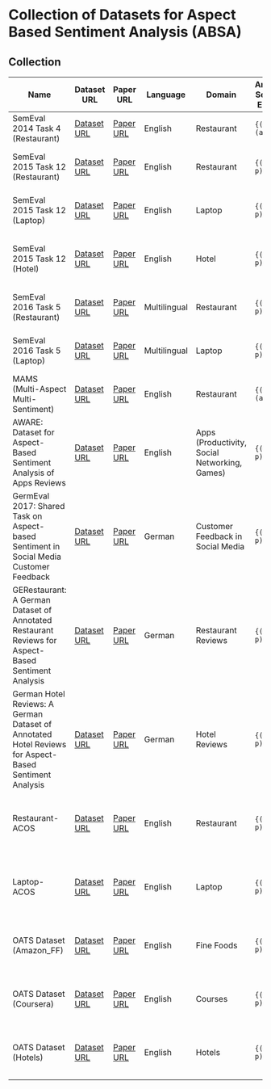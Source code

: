 # Collection of Datasets for Aspect Based Sentiment Analysis (ABSA)

## Collection

| Name   | Dataset URL  | Paper URL | Language| Domain| Annotated Sentiment Elements | # Categories | # Train Samples    | # Test Samples    |
| ----------------------------------------------------------------------------------------------------- | ---------------------------------------------------------------------------------- | ------------------------------------------------------------------------------------------------------------------ | ------------ | --------------------------------------------- | ---------------------------- | ---------------------------- | ---------------------------- | ------------------------------------------ |
| SemEval 2014 Task 4 (Restaurant)| [Dataset URL](https://alt.qcri.org/semeval2014/task4/index.php?id=data-and-tools)  | [Paper URL](https://www.aclweb.org/anthology/S14-2004.pdf)  | English | Restaurant | `{(c, p), (a, p)}`   | 5 categories | 3,041    | 800 test samples  |
| SemEval 2015 Task 12 (Restaurant)    | [Dataset URL](https://alt.qcri.org/semeval2015/task12/index.php?id=data-and-tools) | [Paper URL](https://www.aclweb.org/anthology/S15-2082.pdf)  | English | Restaurant | `{(c, a, p)}`   | 6 categories, 5 attributes | 1,315    | 685 test samples  |
| SemEval 2015 Task 12 (Laptop)   | [Dataset URL](https://alt.qcri.org/semeval2015/task12/index.php?id=data-and-tools) | [Paper URL](https://www.aclweb.org/anthology/S15-2082.pdf)  | English | Laptop| `{(c, a, p)}`   | 23 categories, 9 attributes | 1,739    | 761 test samples  |
| SemEval 2015 Task 12 (Hotel)   | [Dataset URL](https://alt.qcri.org/semeval2015/task12/index.php?id=data-and-tools) | [Paper URL](https://www.aclweb.org/anthology/S15-2082.pdf)  | English | Hotel| `{(c, a, p)}`   | 7 categories, 8 attributes | 0    | 339 test samples; 339 validation samples  |
| SemEval 2016 Task 5 (Restaurant)| [Dataset URL](https://alt.qcri.org/semeval2016/task5/index.php?id=data-and-tools)  | [Paper URL](https://www.aclweb.org/anthology/S16-1002.pdf)  | Multilingual | Restaurant | `{(c, a, p)}`   | 6 categories, 5 attributes | multiple Languages, > 10.000 | multiple Languages, > 10.000|
| SemEval 2016 Task 5 (Laptop)    | [Dataset URL](https://alt.qcri.org/semeval2016/task5/index.php?id=data-and-tools)  | [Paper URL](https://www.aclweb.org/anthology/S16-1002.pdf)  | Multilingual | Laptop| `{(c, a, p)}`   | 23 categories, 9 attributes | multiple Languages, > 10.000 | multiple Languages, > 10.000|
| MAMS (Multi-Aspect Multi-Sentiment)  | [Dataset URL](https://github.com/siat-nlp/MAMS-for-ABSA)  | [Paper URL](https://aclanthology.org/D19-1654.pdf)| English | Restaurant | `{(c, p), (a, p)}` | 8 categories | ACSA: 3,149; ATSA: 4,297| ACSA: 400; ATSA: 500   |
| AWARE: Dataset for Aspect-Based Sentiment Analysis of Apps Reviews | [Dataset URL](https://github.com/NoufAlturaief/AWARE-Dataset)  | [Paper URL](http://doi.org/10.1109/ASEW52652.2021.00049)    | English | Apps (Productivity, Social Networking, Games) | `{(c, a, p)}`   | Varies by domain | 8,000    | 3,323 test samples|
| GermEval 2017: Shared Task on Aspect-based Sentiment in Social Media Customer Feedback | [Dataset URL](https://sites.google.com/view/germeval2017-absa/)| [Paper URL](https://www.inf.uni-hamburg.de/en/inst/ab/lt/publications/2017-wojatzkietal-germeval2017-workshop.pdf) | German  | Customer Feedback in Social Media   | `{(o, a, p)}`   | 19 categories, 43 sub-aspects | 19,432   | 2,566 test samples|
| GERestaurant: A German Dataset of Annotated Restaurant Reviews for Aspect-Based Sentiment Analysis    | [Dataset URL](https://github.com/NilsHellwig/GERestaurant)| [Paper URL](https://aclanthology.org/2024.konvens-1.4.pdf)  | German  | Restaurant Reviews   | `{(a, c, p)}`   | 5  | 2,154    | 924|
| German Hotel Reviews: A German Dataset of Annotated Hotel Reviews for Aspect-Based Sentiment Analysis | [Dataset URL](https://github.com/JakobFehle/absa-hotel-reviews)| [Paper URL](https://aclanthology.org/2023.konvens-main.21.pdf)   | German  | Hotel Reviews   | `{(a, c, p)}`   | 5 aspects, multiple attributes | 4,254 (total collection)| -|
| Restaurant-ACOS  | [Dataset URL](https://github.com/NUSTM/ACOS/tree/main)    | [Paper URL](https://aclanthology.org/2021.acl-long.29.pdf)  | English | Restaurant | `{(a, o, c, p)}`  | 13 categories (with attributes) | 1,531    | test samples: 585, validation samples: 170 |
| Laptop-ACOS | [Dataset URL](https://github.com/NUSTM/ACOS/tree/main)    | [Paper URL](https://aclanthology.org/2021.acl-long.29.pdf)  | English | Laptop| `{(a, o, c, p)}`  | 121 categories (with attributes) | 2,934    | test samples: 816, validation samples: 326 |
| OATS Dataset (Amazon_FF)   | [Dataset URL](https://github.com/RiTUAL-UH/OATS-ABSA)| [Paper URL](https://aclanthology.org/2024.lrec-main.1080.pdf)    | English | Fine Foods | `{(a, o, c, p)}`   | 10 categories | 8,913 (including sentences without aspects)   | -  |
| OATS Dataset (Coursera)    | [Dataset URL](https://github.com/RiTUAL-UH/OATS-ABSA)| [Paper URL](https://aclanthology.org/2024.lrec-main.1080.pdf)    | English | Courses    | `{(a, o, c, p)}`   | 10 categories | 8,278 (including sentences without aspects)   | -  |
| OATS Dataset (Hotels) | [Dataset URL](https://github.com/RiTUAL-UH/OATS-ABSA)| [Paper URL](https://aclanthology.org/2024.lrec-main.1080.pdf)    | English | Hotels| `{(a, o, c, p)}`   | 10 categories | 7,963 (including sentences without aspects)   | -  |
